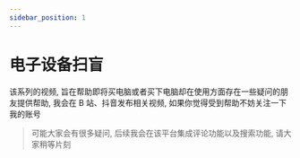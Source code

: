 ```yaml
---
sidebar_position: 1
---
```


# 电子设备扫盲
该系列的视频, 旨在帮助即将买电脑或者买下电脑却在使用方面存在一些疑问的朋友提供帮助, 我会在 B 站、抖音发布相关视频, 如果你觉得受到帮助不妨关注一下我的账号
> 可能大家会有很多疑问, 后续我会在该平台集成评论功能以及搜索功能, 请大家稍等片刻

